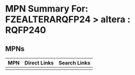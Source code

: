 



# MPN Summary For: FZEALTERARQFP24 > altera : RQFP240

## MPNs
  

|MPN|Direct Links|Search Links|
| :--- | :--- | :--- |
||||
